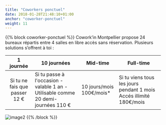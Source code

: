 ```yaml
---
title: "Coworkers ponctuel"
date: 2018-01-28T21:48:10+01:00
anchor: "coworker-ponctuel"
weight: 11
---
```

 {{% block coworker-ponctuel %}}
Cowork’in Montpellier propose 24 bureaux répartis entre 4 salles en libre accès sans réservation.
Plusieurs solutions s’offrent à toi : 

|              1 journée              | 10 journées                                                                         | Mid-time                      | Full-time                                                              |
|:-----------------------------------:|-------------------------------------------------------------------------------------|-------------------------------|------------------------------------------------------------------------|
| Si tu ne fais que passer </br>     12 €  |  Si tu passe à l'occasion   -valable 1 an -Utilisable comme 20 demi-journées  110 € | 10 jours/mois      100€/mois* | Si tu viens tous les jours pendant 1 mois   Accés illimité   180€/mois |

![image2](images/ponctuel.png)
{{% /block %}}